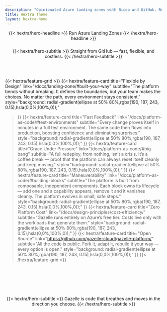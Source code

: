 ```yaml
---
description: "Opinionated Azure landing zones with Bicep and GitHub. Reproducible in minutes, scalable by design, open source by default."
title: Hextra Theme
layout: hextra-home
---
```


<div style="margin: auto; text-align: center;">
<div class="hx:mt-6 hx:mb-6">
{{< hextra/hero-headline >}}
Run Azure Landing Zones
{{< /hextra/hero-headline >}}
</div>

<div style="height: 1.5rem;"></div>
<div class="hx:mb-10">
{{< hextra/hero-subtitle >}}
Straight from GitHub — fast, flexible, and costless.  
{{< /hextra/hero-subtitle >}}
</div>
</div>

<div style="height: 3rem;"></div>

{{< hextra/feature-grid >}}
  {{< hextra/feature-card
    title="Flexible by Design"
    link="/docs/landing-zone/#built-your-way"
    subtitle="The platform bends without breaking. It defines the boundaries, but your team makes the choices. No matter the path, every environment stays consistent."
    style="background: radial-gradient(ellipse at 50% 80%,rgba(190, 187, 243, 0.15),hsla(0,0%,100%,0));"
  >}}
  {{< hextra/feature-card
    title="Fast Feedback"
    link="/docs/platform-as-code/#test-environments"
    subtitle="Every change proves itself in minutes in a full test environment. The same code then flows into production, boosting confidence and eliminating surprises."
    style="background: radial-gradient(ellipse at 50% 80%,rgba(190, 187, 243, 0.15),hsla(0,0%,100%,0));"
  >}}
  {{< hextra/feature-card
    title="Grace Under Pressure"
    link="/docs/platform-as-code/#big-bang"
    subtitle="A full redeploy, from nothing, isn’t a crisis. It’s a coffee break — proof that the platform can always reset itself cleanly and keep moving."
    style="background: radial-gradient(ellipse at 50% 80%,rgba(190, 187, 243, 0.15),hsla(0,0%,100%,0));"
  >}}
  {{< hextra/feature-card
    title="Maneuverability"
    link="/docs/platform-as-code/#building-blocks"
    subtitle="The platform is built from composable, independent components. Each block owns its lifecycle — add one and a capability appears, remove it and it vanishes cleanly. The platform evolves in small, safe steps."
    style="background: radial-gradient(ellipse at 50% 80%,rgba(190, 187, 243, 0.15),hsla(0,0%,100%,0));"
  >}}
  {{< hextra/feature-card
    title="Zero Platform Cost"
    link="/docs/design-principles/cost-efficiency/"
    subtitle="Gazelle runs entirely on Azure’s free tier. Costs live only with the workloads that generate them."
    style="background: radial-gradient(ellipse at 50% 80%,rgba(190, 187, 243, 0.15),hsla(0,0%,100%,0));"
  >}}
  {{< hextra/feature-card
    title="Open Source"
    link="https://github.com/gazelle-cloud/gazelle-platform/"
    subtitle="All the code is public. Fork it, adapt it, rebuild it your way — every option is open."
    style="background: radial-gradient(ellipse at 50% 80%,rgba(190, 187, 243, 0.15),hsla(0,0%,100%,0));"
  >}}
{{< /hextra/feature-grid >}}

<div style="height: 5rem;"></div>
<div style="margin: auto; text-align: center;">

{{< hextra/hero-subtitle >}}
Gazelle is code that breathes and moves in the direction you choose.
{{< /hextra/hero-subtitle >}}

</div>